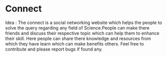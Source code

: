 # Connect
Idea :
The connect is a social networking website which helps the people to solve the query regarding any field of Science.People can make there friends and discuss their respective topic which can help them to enhance their skill.
Here people can share there knowledge and resources from which they have learn which can make benefits others.
Feel free to contribute and please report bugs if found any. 


